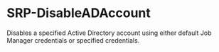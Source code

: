 # SRP-DisableADAccount
Disables a specified Active Directory account using either default Job Manager credentials or specified credentials.
